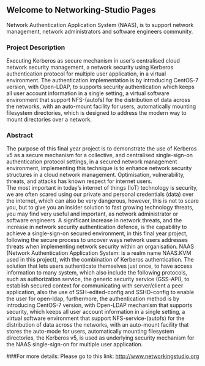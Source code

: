 ## Welcome to Networking-Studio Pages
Network Authentication Application System (NAAS), is to support network management, network administrators and software engineers community.
### Project Description
Executing Kerberos as secure mechanism in user’s centralised cloud network security management, a network security using Kerberos authentication protocol for multiple user application, in a virtual environment. The authentication implementation is by introducing CentOS-7 version, with Open-LDAP, to supports security authentication which keeps all user account information in a single setting, a virtual software environment that support NFS-(autofs) for the distribution of data across the networks, with an auto-mount facility for users, automatically mounting filesystem directories, which is designed to address the modern way to mount directories over a network.

### Abstract 
The purpose of this final year project is to demonstrate the use of Kerberos v5 as a secure mechanism for a collective, and centralised single-sign-on authentication protocol settings, in a secured network management environment, implementing this technique is to enhance network security structures in a cloud network management. Optimisation, vulnerability, threats, and attacks has known respect for internet users.  
The most important in today’s internet of things (IoT) technology is security, we are often scared using our private and personal credentials (data) over the internet, which can also be very dangerous, however, this is not to scare you, but to give you an insider solution to fast growing technology threats, you may find very useful and important, as network administrator or software engineers. 
A significant increase in network threats, and the increase in network security authentication defence, is the capability to achieve a single-sign-on secured environment, in this final year project, following the secure process to uncover ways network users addresses threats when implementing network security within an organisation. NAAS (Network Authentication Application System: is a realm name NAAS.KVM used in this project), with the combination of Kerberos authentication. The solution that lets users authenticate themselves just once, to have access information to many system, which also include the following protocols, such as authorization service, the generic security service (GSS-API), to establish secured context for communicating with server/client a peer application, also the use of SSH-edited-config and SSHD-config to enable the user for open-ldap, furthermore, the authentication method is by introducing CentOS-7 version, with Open-LDAP mechanism that supports security, which keeps all user account information in a single setting, a virtual software environment that support NFS-service-(autofs) for the distribution of data across the networks, with an auto-mount facility that stores the auto-mode for users, automatically mounting filesystem directories, the Kerberos v5, is used as underlying security mechanism for the NAAS single-sign-on for multiple user application.   


###For more details: 
Please go to this link:
http://www.networkingstudio.org 

